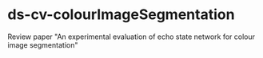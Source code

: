 # ds-cv-colourImageSegmentation
Review  paper "An experimental evaluation of echo state network for colour image segmentation"
